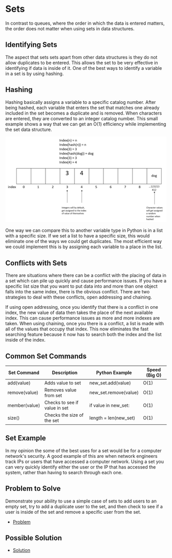 # Sets
In contrast to queues, where the order in which the data is entered matters, the order does not matter when using sets in data structures. 
## Identifying Sets
The aspect that sets sets apart from other data structures is they do not allow duplicates to be entered. This allows the set to be very effective in identifying if data is inside of it. One of the best ways to identify a variable in a set is by using hashing.
## Hashing
Hashing basically assigns a variable to a specific catalog number. After being hashed, each variable that enters the set that matches one already included in the set becomes a duplicate and is removed. When characters are entered, they are converted to an integer catalog number. This small example shows a way that we can get an O(1) efficiency while implementing the set data structure. 

![Set Hash Example](SetsPicture.PNG)

One way we can compare this to another variable type in Python is in a list with a specific size. If we set a list to have a specific size, this would eliminate one of the ways we could get duplicates. The most efficient way we could implement this is by assigning each variable to a place in the list.
## Conflicts with Sets
There are situations where there can be a conflict with the placing of data in a set which can pile up quickly and cause performance issues. If you have a specific list size that you want to put data into and more than one object falls into the same index, there is the obvious conflict. There are two strategies to deal with these conflicts, open addressing and chaining. 

If using open addressing, once you identify that there is a conflict in one index, the new value of data then takes the place of the next available index. This can cause performance issues as more and more indexes are taken. When using chaining, once you there is a conflict, a list is made with all of the values that occupy that index. This now eliminates the fast searching feature because it now has to search both the index and the list inside of the index.
## Common Set Commands
Set Command | Description | Python Example | Speed (Big O)
------------- | ----------- | -------------- | -------------
add(value) | Adds value to set | new_set.add(value) | O(1)
remove(value) | Removes value from set | new_set.remove(value) | O(1)
member(value) | Checks to see if value in set | if value in new_set: | O(1)
size() | Checks the size of the set | length = len(new_set) | O(1)
## Set Example
In my opinion the some of the best uses for a set would be for a computer network's security. A good example of this are when network engineers track IPs or users that have accessed a computer network. Using a set you can very quickly identify either the user or the IP that has accessed the system, rather than having to search through each one. 
## Problem to Solve
Demonstrate your ability to use a simple case of sets to add users to an empty set, try to add a duplicate user to the set, and then check to see if a user is inside of the set and remove a specific user from the set.
- [Problem](2-problemTemplate.py)
## Possible Solution
- [Solution](2-solution2.py)
